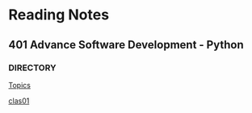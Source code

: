 # Reading Notes
## 401 Advance Software Development - Python
### DIRECTORY
[Topics](./class-readings)


[clas01](class-readings/class01.md)